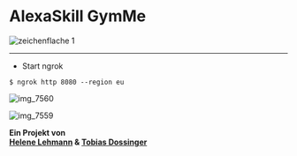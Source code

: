 # AlexaSkill GymMe

![zeichenflache 1](https://user-images.githubusercontent.com/33021996/51713854-a4b11380-2033-11e9-8aee-bf96a49b463b.png)



---

- Start ngrok

```
$ ngrok http 8080 --region eu
```




![img_7560](https://user-images.githubusercontent.com/33021996/50667407-5c18b400-0fb9-11e9-8cfb-0c2d73fe9bf8.PNG)

![img_7559](https://user-images.githubusercontent.com/33021996/50667398-4efbc500-0fb9-11e9-9a1c-8a39be68fd0b.jpg)





**Ein Projekt von  
[Helene Lehmann](https://github.com/helede) & [Tobias Dossinger](https://github.com/tobiasdossinger)** 
